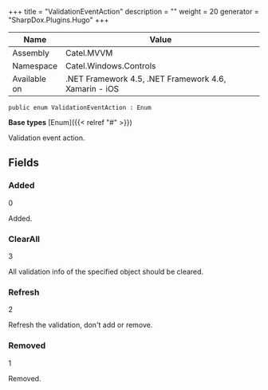 

+++
title = "ValidationEventAction" 
description = ""
weight = 20
generator = "SharpDox.Plugins.Hugo"
+++

Name|Value
---|---
Assembly|Catel.MVVM
Namespace|Catel.Windows.Controls
Available on|.NET Framework 4.5, .NET Framework 4.6, Xamarin - iOS

```
public enum ValidationEventAction : Enum
```

**Base types**
[Enum]({{< relref "#" >}})

Validation event action.

## Fields

### Added

0

Added.

### ClearAll

3

All validation info of the specified object should be cleared.

### Refresh

2

Refresh the validation, don't add or remove.

### Removed

1

Removed.


